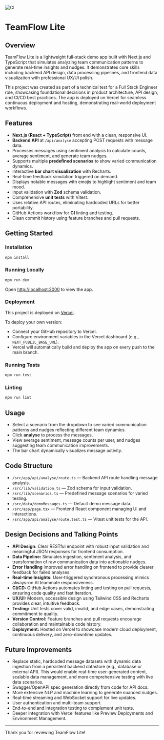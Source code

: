 ![CI](https://github.com/cmkap/teamflow-lite/actions/workflows/ci.yml/badge.svg)

# TeamFlow Lite

## Overview

TeamFlow Lite is a lightweight full-stack demo app built with Next.js and TypeScript that simulates analyzing team communication patterns to generate real-time insights and nudges. It demonstrates core skills including backend API design, data processing pipelines, and frontend data visualization with professional UX/UI polish.

This project was created as part of a technical test for a Full Stack Engineer role, showcasing foundational decisions in product architecture, API design, and CI/CD best practices. The app is deployed on Vercel for seamless continuous deployment and hosting, demonstrating real-world deployment workflows.

## Features

- **Next.js (React + TypeScript)** front end with a clean, responsive UI.
- **Backend API** at `/api/analyse` accepting POST requests with message data.
- Processes messages using sentiment analysis to calculate counts, average sentiment, and generate team nudges.
- Supports multiple **predefined scenarios** to show varied communication dynamics.
- Interactive **bar chart visualization** with Recharts.
- Real-time feedback simulation triggered on demand.
- Displays notable messages with emojis to highlight sentiment and team mood.
- Input validation with **Zod** schema validation.
- Comprehensive **unit tests** with Vitest.
- Uses relative API routes, eliminating hardcoded URLs for better portability.
- GitHub Actions workflow for **CI** linting and testing.
- Clean commit history using feature branches and pull requests.

## Getting Started

### Installation

```bash
npm install
```

### Running Locally

```bash
npm run dev
```

Open [http://localhost:3000](http://localhost:3000) to view the app.

### Deployment

This project is deployed on [Vercel](https://teamflow-lite.vercel.app/). 

To deploy your own version:

- Connect your GitHub repository to Vercel.
- Configure environment variables in the Vercel dashboard (e.g., `NEXT_PUBLIC_BASE_URL`).
- Vercel will automatically build and deploy the app on every push to the main branch.


### Running Tests

```bash
npm run test
```

### Linting

```bash
npm run lint
```

## Usage

- Select a scenario from the dropdown to see varied communication patterns and nudges reflecting different team dynamics.
- Click **analyse** to process the messages.
- View average sentiment, message counts per user, and nudges suggesting team communication improvements.
- The bar chart dynamically visualizes message activity.

## Code Structure

- `/src/app/api/analyse/route.ts` — Backend API route handling message analysis.
- `/src/lib/validation.ts` — Zod schema for input validation.
- `/src/lib/scenarios.ts` — Predefined message scenarios for varied testing.
- `/src/data/demoMessages.ts` — Default demo message data.
- `/src/app/page.tsx` — Frontend React component managing UI and interactions.
- `/src/app/api/analyse/route.test.ts` — Vitest unit tests for the API.

## Design Decisions and Talking Points

- **API Design:** Clear RESTful endpoint with robust input validation and meaningful JSON responses for frontend consumption.
- **Data Pipeline:** Simulates ingestion, sentiment analysis, and transformation of raw communication data into actionable nudges.
- **Error Handling** Improved error handling on frontend to provide clearer feedback for failed analyses
- **Real-time Insights:** User-triggered synchronous processing mimics always-on AI teammate responsiveness.
- **CI/CD:** GitHub Actions automates linting and testing on pull requests, ensuring code quality and fast iteration.
- **UX/UI:** Modern, accessible design using Tailwind CSS and Recharts provides clear, intuitive feedback.
- **Testing:** Unit tests cover valid, invalid, and edge cases, demonstrating commitment to quality.
- **Version Control:** Feature branches and pull requests encourage collaboration and maintainable code history.
- **Deployment:** Hosted on Vercel to showcase modern cloud deployment, continuous delivery, and zero-downtime updates.

## Future Improvements

- Replace static, hardcoded message datasets with dynamic data ingestion from a persistent backend datastore (e.g., database or external API). This would enable real-time user-generated content, scalable data management, and more comprehensive testing with live data scenarios.
- Swagger/OpenAPI spec generation directly from code for API docs.
- More extensive NLP and machine learning to generate nuanced nudges.
- Real-time streaming and WebSocket support for live updates.
- User authentication and multi-team support.
- End-to-end and integration testing to complement unit tests.
- Deeper integration with Vercel features like Preview Deployments and Environment Management.

---

Thank you for reviewing TeamFlow Lite!

